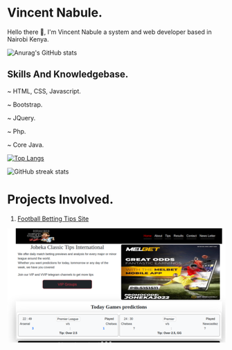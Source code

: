 # Vincent Nabule.
Hello there 👋, I'm Vincent Nabule a system and web developer based in Nairobi Kenya.

![Anurag's GitHub stats](https://github-readme-stats-git-masterrstaa-rickstaa.vercel.app/api?username=vincentnabule&show_icons=true&theme=radical)
## Skills And Knowledgebase.
~ HTML, CSS, Javascript.
<!-- -->
~ Bootstrap.
<!-- -->
~ JQuery.
<!-- -->
~ Php.
<!-- -->
~ Core Java.

<!--
[![Top Langs](https://github-readme-stats-git-masterrstaa-rickstaa.vercel.app/api?username=FelipeFama&&show_icons=true&theme=dark)](https://github.com/anuraghazra/github-readme-stats)
 https://github-readme-stats-git-masterrstaa-rickstaa.vercel.app/api?username=FelipeFama&&show_icons=true&theme=dark
 https://github-readme-stats-git-masterrstaa-rickstaa.vercel.app/api/top-langs/?username=vincentnabule&&show_icons=true&theme=radical
-->
<!-- -->
[![Top Langs](https://github-readme-stats.vercel.app/api/top-langs/?username=vincentnabule&show_icons=true&theme=radical)](https://github.com/anuraghazra/github-readme-stats) 

<!-- [Anurag's GitHub stats](https://github-readme-stats.vercel.app/api?username=anuraghazra&show_icons=true&theme=radical)-->

![GitHub streak stats](https://streak-stats.demolab.com/?user=vincentnabule) 

<!-- -->

# Projects Involved.
1. [Football Betting Tips Site](https://bettingoddsinternational.co.ke/)
<!-- -->
![Joheka](https://github.com/vincentnabule/vincentnabule/blob/main/Screenshot%20from%202023-04-03%2000-28-04.png)
<!-- -->
